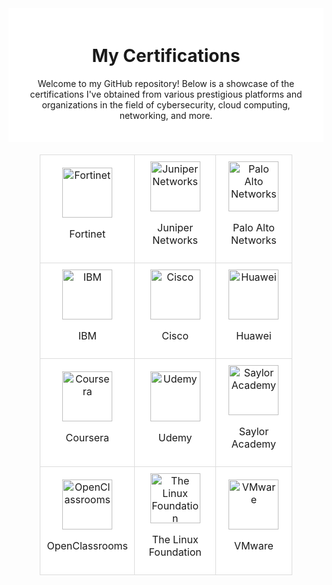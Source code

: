 <div align="center" style="background-color: white; padding: 20px;">
  <h1>My Certifications</h1>
  <p>Welcome to my GitHub repository! Below is a showcase of the certifications I've obtained from various prestigious platforms and organizations in the field of cybersecurity, cloud computing, networking, and more.</p>
</div>

<div align="center">
  <table style="background-color: white; border-collapse: collapse; width: 80%; margin: 20px auto;">
    <tr>
      <td align="center" style="border: 1px solid #dddddd; padding: 10px;">
        <img src="https://github.com/user-attachments/assets/49067a38-72bd-4a2a-8e9d-f34e1127e4ac" alt="Fortinet" height="80">
        <p>Fortinet</p>
      </td>
      <td align="center" style="border: 1px solid #dddddd; padding: 10px;">
        <img src="https://github.com/user-attachments/assets/6cbdde48-f39f-4c70-91db-ba078e253444" alt="Juniper Networks" height="80">
        <p>Juniper Networks</p>
      </td>
      <td align="center" style="border: 1px solid #dddddd; padding: 10px;">
        <img src="https://github.com/user-attachments/assets/7c46819c-131d-4edf-a45c-ae2c84dbffc9" alt="Palo Alto Networks" height="80">
        <p>Palo Alto Networks</p>
      </td>
    </tr>
    <tr>
      <td align="center" style="border: 1px solid #dddddd; padding: 10px;">
        <img src="https://upload.wikimedia.org/wikipedia/commons/thumb/5/51/IBM_logo.svg/2560px-IBM_logo.svg.png" alt="IBM" height="80">
        <p>IBM</p>
      </td>
      <td align="center" style="border: 1px solid #dddddd; padding: 10px;">
        <img src="https://github.com/user-attachments/assets/3414ab25-1d17-4225-ae2e-82bfdfbcb497" alt="Cisco" height="80">
        <p>Cisco</p>
      </td>
      <td align="center" style="border: 1px solid #dddddd; padding: 10px;">
        <img src="https://github.com/user-attachments/assets/6cb54271-c6e8-4580-a229-fba075fe22ce" alt="Huawei" height="80">
        <p>Huawei</p>
      </td>
    </tr>
    <tr>
      <td align="center" style="border: 1px solid #dddddd; padding: 10px;">
        <img src="https://github.com/user-attachments/assets/111f7a0a-4a5d-4ab2-b06f-71becffc8f2c" alt="Coursera" height="80">
        <p>Coursera</p>
      </td>
      <td align="center" style="border: 1px solid #dddddd; padding: 10px;">
        <img src="https://github.com/user-attachments/assets/dc6e3e97-0324-4f00-a880-7ab09a2b56b3" alt="Udemy" height="80">
        <p>Udemy</p>
      </td>
      <td align="center" style="border: 1px solid #dddddd; padding: 10px;">
        <img src="https://github.com/user-attachments/assets/542a96b1-1318-4259-ba76-dfd2f9b778be" alt="Saylor Academy" height="80">
        <p>Saylor Academy</p>
      </td>
    </tr>
    <tr>
      <td align="center" style="border: 1px solid #dddddd; padding: 10px;">
        <img src="https://github.com/user-attachments/assets/81fc3dff-84de-435c-97f4-bd84c4d407fb" alt="OpenClassrooms" height="80">
        <p>OpenClassrooms</p>
      </td>
      <td align="center" style="border: 1px solid #dddddd; padding: 10px;">
        <img src="https://github.com/user-attachments/assets/db8f49e8-65bf-4054-a7ca-2842c923275a" alt="The Linux Foundation" height="80">
        <p>The Linux Foundation</p>
      </td>
      <td align="center" style="border: 1px solid #dddddd; padding: 10px;">
        <img src="https://github.com/user-attachments/assets/0b1707ea-4473-4df7-8ce9-4802c2a385c5" alt="VMware" height="80">
        <p>VMware</p>
      </td>
    </tr>
  </table>
</div>
